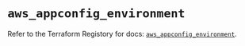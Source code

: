 # `aws_appconfig_environment`

Refer to the Terraform Registory for docs: [`aws_appconfig_environment`](https://registry.terraform.io/providers/hashicorp/aws/5.18.1/docs/resources/appconfig_environment).
